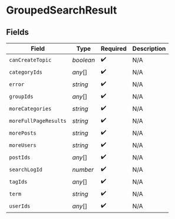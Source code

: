 # GroupedSearchResult


## Fields

| Field                 | Type                  | Required              | Description           |
| --------------------- | --------------------- | --------------------- | --------------------- |
| `canCreateTopic`      | *boolean*             | :heavy_check_mark:    | N/A                   |
| `categoryIds`         | *any*[]               | :heavy_check_mark:    | N/A                   |
| `error`               | *string*              | :heavy_check_mark:    | N/A                   |
| `groupIds`            | *any*[]               | :heavy_check_mark:    | N/A                   |
| `moreCategories`      | *string*              | :heavy_check_mark:    | N/A                   |
| `moreFullPageResults` | *string*              | :heavy_check_mark:    | N/A                   |
| `morePosts`           | *string*              | :heavy_check_mark:    | N/A                   |
| `moreUsers`           | *string*              | :heavy_check_mark:    | N/A                   |
| `postIds`             | *any*[]               | :heavy_check_mark:    | N/A                   |
| `searchLogId`         | *number*              | :heavy_check_mark:    | N/A                   |
| `tagIds`              | *any*[]               | :heavy_check_mark:    | N/A                   |
| `term`                | *string*              | :heavy_check_mark:    | N/A                   |
| `userIds`             | *any*[]               | :heavy_check_mark:    | N/A                   |